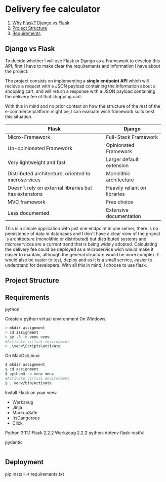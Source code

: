 # Delivery fee calculator <!-- API omit in toc -->
1. [Why Flask? Django vs Flask](#django-vs-flask)
2. [Project Structure](#project-structure)
3. [Requirements](#requirements)
## Django vs Flask

To decide whether I will use Flask or Django as a Framework to develop this API, first I have to make clear the requirements and information I have about the project. 

The project consists on implementing a **single endpoint API** which will recieve a request with a JSON payload containing the information about a shopping cart, and will return a response with a JSON payload containing the delivery fee of that shopping cart.

With this in mind and no prior context on how the structure of the rest of the e-commerce platform might be, I can evaluate wich framework suits best this situation.




| Flask                                                     | Django                         |
| ----------------------------------------------------------|--------------------------------|
| Micro-Framework                                           | Full-Stack Framework           |
| Un-opinionated Framework                                  | Opinionated Framework          |
| Very lightweight and fast                                 | Larger default extension       |
| Distributed architecture, oriented to microservices       | Monolithic architecture        |
| Doesn´t rely on external libraries but has extensions     | Heavily reliant on libraries   |
| MVC framework                                             | Free choice                    |
| Less documented                                        | Extensive documentation        |



This is a simple application with just one endpoint in one server, there is no persistence of data in databases and I don´t have a clear view of the project´s architecture (monolithic or distributed) but distributed systems and microservices are a current trend that is being widely adopted. Calculating the delivery fee could be deployed as a microservice wich would make it easier to mantain, although the general structure would be more complex. It would also be easier to test, deploy and as it is a small service, easier to understand for developers. With all this in mind, I choose to use flask.





## Project Structure


## Requirements
python

Create a python virtual environment
On Windows:
```bash 
> mkdir assignment
> cd assignment
> py -3 -m venv venv
#Activate virtual environment
> .\venv\Scripts\activate
```

On MacOs/Linux:
```bash 
$ mkdir assignment
$ cd assignment
$ python3 -m venv venv
#Activate virtual environment
$ . venv/bin/activate
```

Install Flask on your venv
- Werkzeug 
- Jinja 
- MarkupSafe
- ItsDangerous
- Click 

Python 3.11.1
Flask 2.2.2
Werkzeug 2.2.2
python-dotenv
flask-restful

pydantic
```bash

```

## Deployment

pip install -r requirements.txt
